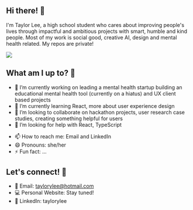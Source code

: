 ## Hi there! 👋

I'm Taylor Lee, a high school student who cares about improving people's lives through impactful and ambitious projects with smart, humble and kind people. Most of my work is social good, creative AI, design and mental health related. My repos are private!

![](https://komarev.com/ghpvc/?username=taylorylee&color=green)

## What am I up to? 👋

- 🔭 I’m currently working on leading a mental health startup building an educational mental health tool (currently on a hiatus) and UX client based projects 
- 🌱 I’m currently learning React, more about user experience design 
- 👯 I’m looking to collaborate on hackathon projects, user research case studies, creating something helpful for users
- 🤔 I’m looking for help with React, TypeScript
<!-- 💬 Ask me about ... --> 
- 📫 How to reach me: Email and LinkedIn
- 😄 Pronouns: she/her
- ⚡ Fun fact: ...

## Let's connect! 🔗
* 📧 Email: taylorylee@hotmail.com
* 💻 Personal Website: Stay tuned!
* 💼 LinkedIn: taylorylee 
